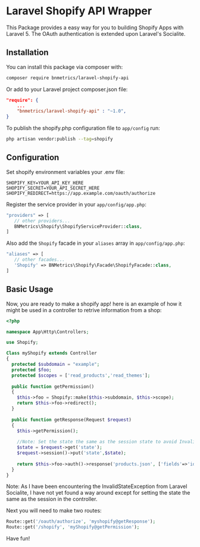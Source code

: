 # Laravel Shopify API Wrapper
This Package provides a easy way for you to building Shopify Apps with Laravel 5. The OAuth authentication is extended upon Laravel's Socialite.

## Installation

You can install this package via composer with:

```bash
composer require bnmetrics/laravel-shopify-api

```
Or add to your Laravel project composer.json file:

```json
"require": {
    ...
    "bnmetrics/laravel-shopify-api" : "~1.0",
}
```
To publish the shopify.php configuration file to `app/config` run:
```bash
php artisan vendor:publish --tag=shopify
```

## Configuration

Set shopify environment variables your .env file:
```env
SHOPIFY_KEY=YOUR_API_KEY_HERE
SHOPIFY_SECRET=YOUR_API_SECRET_HERE
SHOPIFY_REDIRECT=https://app.example.com/oauth/authorize
```

Register the service provider in your `app/config/app.php`:

```php
"providers" => [
   // other providers...
   BNMetrics\Shopify\ShopifyServiceProvider::class,
]
```
Also add the `Shopify` facade in your `aliases` array in `app/config/app.php`:

```php
"aliases" => [
   // other facades...
   'Shopify' => BNMetrics\Shopify\Facade\ShopifyFacade::class,
] 
```

## Basic Usage
Now, you are ready to make a shopify app! here is an example of how it might be used in a controller to retrive information from a shop:
```php
<?php

namespace App\Http\Controllers;

use Shopify;

Class myShopify extends Controller
{
  protected $subdomain = "example";
  protected $foo;
  protected $scopes = ['read_products','read_themes'];
  
  public function getPermission()
  {
    $this->foo = Shopify::make($this->subdomain, $this->scope);
    return $this->foo->redirect();
  }
  
  public function getResponse(Request $request)
  {
    $this->getPermission();
    
    //Note: Set the state the same as the session state to avoid InvalidStateException after redirection!
    $state = $request->get('state');
    $request->session()->put('state',$state);
    
    return $this->foo->auth()->response('products.json', ['fields'=>'id,images,title']);
  }
}
```
Note: As I have been encountering the InvalidStateException from Laravel Socialite, I have not yet found a way around except for setting the state the same as the session in the controller.

Next you will need to make two routes:
```php
Route::get('/oauth/authorize', 'myshopify@getResponse');
Route::get('/shopify', 'myShopify@getPermission');
```
Have fun!




